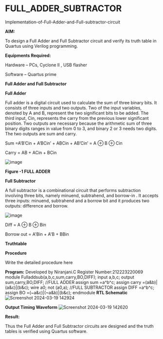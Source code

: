 # FULL_ADDER_SUBTRACTOR

Implementation-of-Full-Adder-and-Full-subtractor-circuit

**AIM:**

To design a Full Adder and Full Subtractor circuit and verify its truth table in Quartus using Verilog programming.

**Equipments Required:**

Hardware – PCs, Cyclone II , USB flasher

Software – Quartus prime

**Full Adder and Full Subtractor**

**Full Adder**

Full adder is a digital circuit used to calculate the sum of three binary bits. It consists of three inputs and two outputs. Two of the input variables, denoted by A and B, represent the two significant bits to be added. The third input, Cin, represents the carry from the previous lower significant position. Two outputs are necessary because the arithmetic sum of three binary digits ranges in value from 0 to 3, and binary 2 or 3 needs two digits. The two outputs are sum and carry.

Sum =A’B’Cin + A’BCin’ + ABCin + AB’Cin’ = A ⊕ B ⊕ Cin 

Carry = AB + ACin + BCin

![image](https://github.com/naavaneetha/FULL_ADDER_SUBTRACTOR/assets/154305477/0f30ba51-5ffb-4198-845f-18e054f675e7)

**Figure -1 FULL ADDER**

**Full Subtractor**

A full subtractor is a combinational circuit that performs subtraction involving three bits, namely minuend, subtrahend, and borrow-in . It accepts three inputs: minuend, subtrahend and a borrow bit and it produces two outputs: difference and borrow.

![image](https://github.com/naavaneetha/FULL_ADDER_SUBTRACTOR/assets/154305477/02b24f51-ab51-4304-9ad6-7b81ffc1ead5)

Diff = A ⊕ B ⊕ Bin 

Borrow out = A'Bin + A'B + BBin

**Truthtable**

**Procedure**

Write the detailed procedure here

**Program:**
Developed by Niranjani.C Register Number:212223220069
module Fulladdsub(a,b,c,sum,carry,BO,DIFF);
input a,b,c;
output sum,carry,BO,DIFF;
//FULL ADDER
assign sum =a^b^c;
assign carry =(a&b)|(a&c)|(b&c);
wire a0;
not (a0,a);
//FULL SUBTRACTOR
assign DIFF =a^b^c;
assign BO =(~a&c)|(~a&b)|(b&c);
endmodule
**RTL Schematic**
![Screenshot 2024-03-19 142924](https://github.com/NiranjaniC/FULL_ADDER_SUBTRACTOR/assets/145742800/877a035f-2dff-441a-a3f0-1f35714df5d3)

**Output Timing Waveform**
![Screenshot 2024-03-19 142620](https://github.com/NiranjaniC/FULL_ADDER_SUBTRACTOR/assets/145742800/b28a571b-cb64-447c-ad81-b83f7b463679)

**Result:**

Thus the Full Adder and Full Subtractor circuits are designed and the truth tables is verified using Quartus software.



